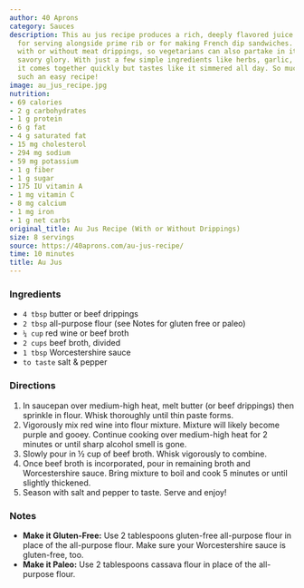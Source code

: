 ```yaml
---
author: 40 Aprons
category: Sauces
description: This au jus recipe produces a rich, deeply flavored juice that's perfect
  for serving alongside prime rib or for making French dip sandwiches. It can be made
  with or without meat drippings, so vegetarians can also partake in its intensely
  savory glory. With just a few simple ingredients like herbs, garlic, wine and broth,
  it comes together quickly but tastes like it simmered all day. So much flavor in
  such an easy recipe!
image: au_jus_recipe.jpg
nutrition:
- 69 calories
- 2 g carbohydrates
- 1 g protein
- 6 g fat
- 4 g saturated fat
- 15 mg cholesterol
- 294 mg sodium
- 59 mg potassium
- 1 g fiber
- 1 g sugar
- 175 IU vitamin A
- 1 mg vitamin C
- 8 mg calcium
- 1 mg iron
- 1 g net carbs
original_title: Au Jus Recipe (With or Without Drippings)
size: 8 servings
source: https://40aprons.com/au-jus-recipe/
time: 10 minutes
title: Au Jus
---
```

### Ingredients

* `4 tbsp` butter or beef drippings
* `2 tbsp` all-purpose flour (see Notes for gluten free or paleo)
* `¼ cup` red wine or beef broth
* `2 cups` beef broth, divided
* `1 tbsp` Worcestershire sauce
* `to taste` salt & pepper

### Directions

1. In saucepan over medium-high heat, melt butter (or beef drippings) then sprinkle in flour. Whisk thoroughly until thin paste forms.
2. Vigorously mix red wine into flour mixture. Mixture will likely become purple and gooey. Continue cooking over medium-high heat for 2 minutes or until sharp alcohol smell is gone.
3. Slowly pour in ½ cup of beef broth. Whisk vigorously to combine.
4. Once beef broth is incorporated, pour in remaining broth and Worcestershire sauce. Bring mixture to boil and cook 5 minutes or until slightly thickened. 
5. Season with salt and pepper to taste. Serve and enjoy!

### Notes

* **Make it Gluten-Free:** Use 2 tablespoons gluten-free all-purpose flour in place of the all-purpose flour. Make sure your Worcestershire sauce is gluten-free, too.
* **Make it Paleo:** Use 2 tablespoons cassava flour in place of the all-purpose flour.